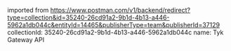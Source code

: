 imported from https://www.postman.com/v1/backend/redirect?type=collection&id=35240-26cd91a2-9b1d-4b13-a446-5962a1db044c&entityId=14465&publisherType=team&publisherId=37129
collectionId: 35240-26cd91a2-9b1d-4b13-a446-5962a1db044c
name: Tyk Gateway API